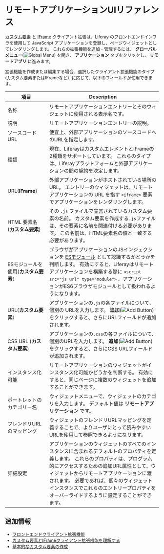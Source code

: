 # リモートアプリケーションUIリファレンス
<!-- TASK: Rename article and add reference material for the other four client extensions; also, maybe reconsider the use of "remote" and "external"-->
[カスタム要素](./understanding-custom-element-and-iframe-client-extensions.md#using-custom-elements) と [IFrame](./understanding-custom-element-and-iframe-client-extensions.md#using-iframes) クライアント拡張は、Liferay のフロントエンドインフラを使用して JavaScript アプリケーションを登録し、ページウィジェットとしてレンダリングします。 これらの拡張機能を追加・管理するには、 **グローバルメニュー**(![Global Menu](../../../images/icon-applications-menu.png)) を開き、 **アプリケーション** タブをクリックし、 **リモートアプリ** に進みます。

拡張機能を作成または編集する場合、選択したクライアント拡張機能のタイプ(カスタム要素またはIFrameなど）に応じて、以下のフィールドが使用できます。

| 項目                   | Description                                                                                                                                                                                                                                       |
| -------------------- | ------------------------------------------------------------------------------------------------------------------------------------------------------------------------------------------------------------------------------------------------- |
| 名称                   | リモートアプリケーションエントリーとそのウィジェットに使用される表示名です。                                                                                                                                                                                                            |
| 説明                   | リモートアプリケーションエントリーの説明。                                                                                                                                                                                                                             |
| ソースコードURL            | 便宜上、外部アプリケーションのソースコードへのURLを指定します。                                                                                                                                                                                                                 |
| 種類                   | 現在、LiferayはカスタムエレメントとIFrameの2種類をサポートしています。 これらのタイプは、Liferayプラットフォームと外部アプリケーションの間の契約を決定します。                                                                                                                                                        |
| URL(**IFrame**）        | 外部アプリケーションがホストされている場所のURL。 エントリーのウィジェットは、リモートアプリケーションの URL を指す `<iframe>` 要素でアプリケーションをレンダリングします。                                                                                                                                            |
| HTML 要素名 (**カスタム要素**)  | その `.js` ファイルで宣言されているカスタム要素の名前。 カスタム要素を作成する`.js`ファイルは、その要素に名前を関連付ける必要があります。 この名前は、HTML要素名の値と一致する必要があります。                                                                                                                                          |
| ESモジュールを使用(**カスタム要素**） | ブラウザがアプリケーションのJSインジェクションを [ESモジュール](https://developer.mozilla.org/en-US/docs/Web/JavaScript/Guide/Modules) として認識するかどうかを判断します。 有効にすると、Liferayはリモートアプリケーションを構築する際に `<script src="js url" type="module">` 、アプリケーションがES6ブラウザモジュールとして扱われるようになります。 |
| URL(**カスタム要素**）        | アプリケーションの`.js`の各ファイルについて、個別の URLを入力します。 **追加**(![Add Button](../../../images/icon-plus.png)) をクリックすると、さらにURLフィールドが追加されます。                                                                                                                          |
| CSS URL (**カスタム要素**)   | アプリケーションの`.css`の各ファイルについて、個別のURLを入力します。 **追加**(![Add Button](../../../images/icon-plus.png)) をクリックすると、さらにCSS URLフィールドが追加されます。                                                                                                                      |
| インスタンス化可能            | リモートアプリケーションのウィジェットがインスタンス化可能かどうかを判断する。 有効にすると、同じページに複数のウィジェットを追加することができます。                                                                                                                                                                       |
| ポートレットのカテゴリー名        | ウィジェットメニューで、ウィジェットのカテゴリを入力します。 デフォルト値は **リモートアプリケーション** です。                                                                                                                                                                                           |
| フレンドリURLのマッピング       | ウィジェットのフレンドリURLマッピングを定義することで、よりユーザにとって読みやすいURLを使用して参照できるようになります。                                                                                                                                                                                  |
| 詳細設定                 | アプリケーションのウィジェットのすべてのインスタンスに含まれるデフォルトのプロパティを定義します。 これらのプロパティは、プログラム的にアクセスするための追加URL属性として、ウィジェットからリモートアプリケーションに渡されます。 必要であれば、個々のウィジェットインスタンスでこれらのエントリープロパティをオーバーライドするように設定することができます。                                                                |

## 追加情報

* [フロントエンドクライアント拡張機能](../front-end-client-extensions.md)
* [カスタム要素とIFrameクライアント拡張機能を理解する](./understanding-custom-element-and-iframe-client-extensions.md)
* [基本的なカスタム要素の作成](./tutorials/creating-a-basic-custom-element.md)

